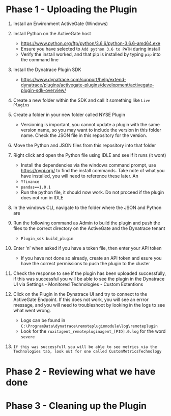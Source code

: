 # Phase 1 - Uploading the Plugin 

1.	Install an Environment ActiveGate (Windows)

2.	Install Python on the ActiveGate host
    - https://www.python.org/ftp/python/3.6.6/python-3.6.6-amd64.exe
    - Ensure you have selected to `Add python 3.6 to PATH` during install 
    - Verify the install worked, and that pip is installed by typing `pip` into the command line 
    
3.	Install the Dynatrace Plugin SDK
    -	https://www.dynatrace.com/support/help/extend-dynatrace/plugins/activegate-plugins/development/activegate-plugin-sdk-overview/
    
4.	Create a new folder within the SDK and call it something like `Live Plugins`

5.	Create a folder in your new folder called NYSE Plugin 
	- Versioning is important, you cannot update a plugin with the same version name, so you may want to include the version in this folder name. Check the JSON file in this repository for the version.

6.	Move the Python and JSON files from this repository into that folder 

7.	Right click and open the Python file using IDLE and see if it runs (it wont) 
    -	Install the dependencies via the windows command prompt, use https://pypi.org/ to find the install commands. Take note of what you have installed, you will need to reference these later. An 
    -	`Yfinance`
    -  `pandas==1.0.1`
    -	Run the python file, it should now work. Do not proceed if the plugin does not run in IDLE 
    
8.	In the windows CLI, navigate to the folder where the JSON and Python are 

9.	Run the following command as Admin to build the plugin and push the files to the correct directory on the ActiveGate and the Dynatrace tenant 
    -	`Plugin_sdk build_plugin`
    
10.	Enter ‘n’ when asked if you have a token file, then enter your API token
    - If you have not done so already, create an API token and esure you have the correct permissions to push the plugin to the cluster 
	
11.	Check the response to see if the plugin has been uploaded successfully, if this was successful you will be able to see the plugin in the Dynatrace UI via Settings - Monitored Technologies - Custom Extentions

12.	Click on the Plugin in the Dynatrace UI and try to connect to the ActiveGate Endpoint. If this does not work, you will see an errror message, and you will need to troubleshoot by looking in the logs to see what went wrong. 
	- Logs can be found in `C:\ProgramData\dynatrace\remotepluginmodule\log\remoteplugin`
	- Look for the `ruxitagent_remotepluginagent_[PID].0.log` for the word `severe`

13. 	If this was successfull you will be able to see metrics via the Technologies tab, look out for one called CustomMetricsTechnology 

# Phase 2 - Reviewing what we have done 





# Phase 3 - Cleaning up the Plugin 




